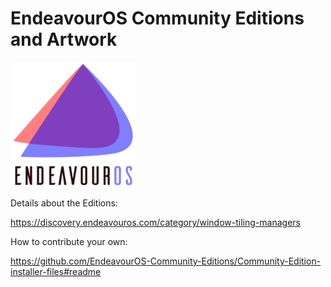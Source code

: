 # EndeavourOS Community Editions and Artwork
<img src="https://raw.githubusercontent.com/endeavouros-team/artwork-images-logo/master/icons/endeavouros.png" alt="banner" width="200"/>

Details about the Editions:

https://discovery.endeavouros.com/category/window-tiling-managers

How to contribute your own:

https://github.com/EndeavourOS-Community-Editions/Community-Edition-installer-files#readme
